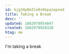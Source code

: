 ```yaml
---
id: kjg34p8m3le8s0opazepxed
title: Taking a Break
desc: ''
updated: 1682978954847
created: 1682978928328
htag: me
---
```


I'm taking a break
